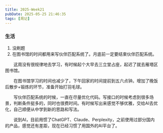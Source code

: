 ```yaml
---
title: 2025-Week21
pubDate: 2025-05-25 21:46:35
tags: [周记]
---
```


### 生活
1. 没刷题
2. 在图书馆的时间都用来写伙伴匹配系统了。月底前一定要结束伙伴匹配系统。

&emsp;&emsp;这周没有很规律地去学习，有时候起个大早去三立堂占座，起迟了就去雁塔区图书馆。

&emsp;&emsp;在图书馆学习的时间也减少了，下午回家的时间提前到五六点钟。增加了晚饭后散步+锻炼的环节，准备开始打羽毛球。

&emsp;&emsp;写伙伴匹配系统的时候，一直在尽量优化代码。写接口的时候考虑到很多场景，判断条件挺多的，同时也很费时间。有时候写出来感觉不够优雅，交给AI去优化，自己顺便从中学到新的思路和写法。

&emsp;&emsp;说到AI，目前用惯了ChatGPT、Claude、Perplexity，之前使用过部分国内的产品，感觉还有差距，现在已经习惯了用国外的AI平台了。
